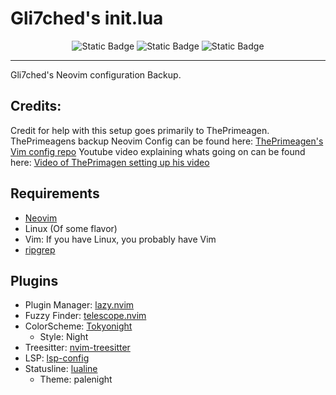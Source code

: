 # Gli7ched's init.lua
<div align="center">
    <img alt="Static Badge" src="https://img.shields.io/badge/Release-0.0.1-blue?style=for-the-badge">
    <img alt="Static Badge" src="https://img.shields.io/badge/FOLLOW-@Gli7chedSC2-green?style=for-the-badge">
    <img alt="Static Badge" src="https://img.shields.io/badge/lua-grey?style=for-the-badge&logo=lua&logoColor=%232C2D72">
</div>

---

Gli7ched's Neovim configuration Backup.
## Credits:
Credit for help with this setup goes primarily to ThePrimeagen.
ThePrimeagens backup Neovim Config can be found here: [ThePrimeagen's Vim config repo](https://github.com/ThePrimeagen/init.lua)
Youtube video explaining whats going on can be found here: [Video of ThePrimagen setting up his video](https://www.youtube.com/watch?v=w7i4amO_zaE)
## Requirements
- [Neovim](https://github.com/neovim/neovim)
- Linux (Of some flavor)
- Vim: If you have Linux, you probably have Vim
- [ripgrep](https://github.com/BurntSushi/ripgrep)
## Plugins
- Plugin Manager: [lazy.nvim](https://github.com/folke/lazy.nvim)
- Fuzzy Finder: [telescope.nvim](https://github.com/nvim-telescope/telescope.nvim)
- ColorScheme: [Tokyonight](https://github.com/folke/tokyonight.nvim)
    - Style: Night
- Treesitter: [nvim-treesitter](https://github.com/nvim-treesitter/nvim-treesitter)
- LSP: [lsp-config](https://github.com/neovim/nvim-lspconfig)
- Statusline: [lualine](https://github.com/nvim-lualine/lualine.nvim)
    - Theme: palenight
